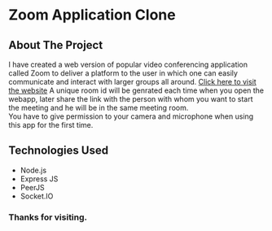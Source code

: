 # Zoom Application Clone

<!-- ABOUT THE PROJECT -->
## About The Project
I have created a web version of popular video conferencing application called Zoom to deliver a platform to the user in which one can easily communicate and interact with larger groups all around.
[Click here to visit the website](https://zoom--clone--app.herokuapp.com/)
A unique room id will be genrated each time when you open the webapp, later share the link with the person with whom you want to start the meeting and he will be in the same meeting room. <br/>
You have to give permission to your camera and microphone when using this app for the first time.

## Technologies Used ##
 - Node.js
 - Express JS
 - PeerJS
 - Socket.IO

### Thanks for visiting.
